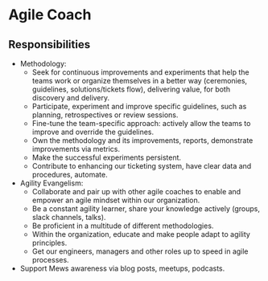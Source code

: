 # Agile Coach

## Responsibilities

- Methodology:
  - Seek for continuous improvements and experiments that help the teams work or organize themselves in a better way (ceremonies, guidelines, solutions/tickets flow), delivering value, for both discovery and delivery.
  - Participate, experiment and improve specific guidelines, such as planning, retrospectives or review sessions.
  - Fine-tune the team-specific approach: actively allow the teams to improve and override the guidelines.
  - Own the methodology and its improvements, reports, demonstrate improvements via metrics. 
  - Make the successful experiments persistent.
  - Contribute to enhancing our ticketing system, have clear data and procedures, automate.
- Agility Evangelism:
  - Collaborate and pair up with other agile coaches to enable and empower an agile mindset within our organization.
  - Be a constant agility learner, share your knowledge actively (groups, slack channels, talks).
  - Be proficient in a multitude of different methodologies.
  - Within the organization, educate and make people adapt to agility principles.
  - Get our engineers, managers and other roles up to speed in agile processes.
- Support Mews awareness via blog posts, meetups, podcasts.
